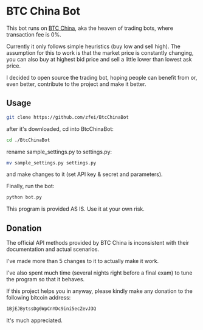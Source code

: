 BTC China Bot
===========

This bot runs on [BTC China](https://vip.btcchina.com), aka the heaven of trading bots, where transaction fee is 0%.

Currently it only follows simple heuristics (buy low and sell high). The assumption for this to work is that the market price is constantly changing, you can also buy at highest bid price and sell a little lower than lowest ask price.

I decided to open source the trading bot, hoping people can benefit from or, even better, contribute to the project and make it better.

Usage
---

``` bash
git clone https://github.com/zfei/BtcChinaBot
```

after it's downloaded, cd into BtcChinaBot:

``` bash
cd ./BtcChinaBot
```

rename sample_settings.py to settings.py:

``` bash
mv sample_settings.py settings.py
```

and make changes to it (set API key & secret and parameters).

Finally, run the bot:

``` bash
python bot.py
```

This program is provided AS IS. Use it at your own risk.

Donation
---

The official API methods provided by BTC China is inconsistent with their documentation and actual scenarios.

I've made more than 5 changes to it to actually make it work.

I've also spent much time (several nights right before a final exam) to tune the program so that it behaves.

If this project helps you in anyway, please kindly make any donation to the following bitcoin address:

``` bash
1BjEJBytssDg6WpCnYDc9ini5ecZevJ3Q
```

It's much appreciated.
